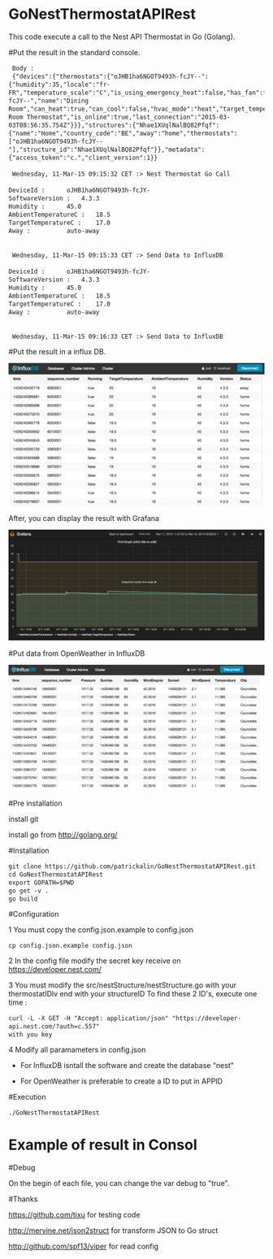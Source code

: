 # GoNestThermostatAPIRest
This code execute a call to the Nest API Thermostat in Go (Golang).

#Put the result in the standard console.

     Body : 
     {"devices":{"thermostats":{"oJHB1ha6NGOT9493h-fcJY--":{"humidity":35,"locale":"fr-FR","temperature_scale":"C","is_using_emergency_heat":false,"has_fan":false,"software_version":"4.3.3","has_leaf":false,"device_id":"oJHB1ha6NGOT9493h-fcJY--","name":"Dining Room","can_heat":true,"can_cool":false,"hvac_mode":"heat","target_temperature_c":20.0,"target_temperature_f":68,"target_temperature_high_c":24.0,"target_temperature_high_f":75,"target_temperature_low_c":20.0,"target_temperature_low_f":68,"ambient_temperature_c":20.0,"ambient_temperature_f":68,"away_temperature_high_c":24.0,"away_temperature_high_f":76,"away_temperature_low_c":15.0,"away_temperature_low_f":59,"structure_id":"Nhae1XUqlNalBQ82Pfqf","fan_timer_active":false,"name_long":"Dining Room Thermostat","is_online":true,"last_connection":"2015-03-03T08:56:35.754Z"}}},"structures":{"Nhae1XUqlNalBQ82Pfqf":{"name":"Home","country_code":"BE","away":"home","thermostats":["oJHB1ha6NGOT9493h-fcJY--"],"structure_id":"Nhae1XUqlNalBQ82Pfqf"}},"metadata":{"access_token":"c.","client_version":1}} 
     
     Wednesday, 11-Mar-15 09:15:32 CET :> Nest Thermostat Go Call
    
    DeviceId : 	 	oJHB1ha6NGOT9493h-fcJY-
    SoftwareVersion : 	4.3.3
    Humidity : 	 	45.0
    AmbientTemperatureC : 	18.5
    TargetTemperatureC : 	17.0
    Away : 	 	 	auto-away
    
    
     Wednesday, 11-Mar-15 09:15:33 CET :> Send Data to InfluxDB

    DeviceId : 	 	oJHB1ha6NGOT9493h-fcJY-
    SoftwareVersion : 	4.3.3
    Humidity : 	 	45.0
    AmbientTemperatureC : 	18.5
    TargetTemperatureC : 	17.0
    Away : 	 	 	auto-away
    
    
     Wednesday, 11-Mar-15 09:16:33 CET :> Send Data to InfluxDB


#Put the result in a influx DB.

![InfluxDB Image ](https://github.com/patrickalin/GoNestThermostatAPIRest/blob/master/img/InfluxDB.png)

After, you can display the result with Grafana

![Grafana Image ](https://github.com/patrickalin/GoNestThermostatAPIRest/blob/master/img/Grafana.png)

#Put data from OpenWeather in InfluxDB

![OpenWeather Image ](https://github.com/patrickalin/GoNestThermostatAPIRest/blob/master/img/OpenWeather.png)

#Pre installation

install git 

install go from http://golang.org/ 

#Installation

    git clone https://github.com/patrickalin/GoNestThermostatAPIRest.git
    cd GoNestThermostatAPIRest
    export GOPATH=$PWD
    go get -v .
    go build

#Configuration

1 You must copy the config.json.example to config.json

    cp config.json.example config.json

2 In the config file modify the secret key receive on https://developer.nest.com/

3 You must modify the src/nestStructure/nestStructure.go with your thermostatIDlv  end with your structureID
To find these 2 ID's, execute one time :

    curl -L -X GET -H "Accept: application/json" "https://developer-api.nest.com/?auth=c.557"
    with you key
    
4 Modify all paramameters in config.json

- For InfluxDB isntall the software and create the database "nest"

- For OpenWeather is preferable to create a ID to put in APPID

#Execution

    ./GoNestThermostatAPIRest

# Example of result in Consol


#Debug

On the begin of each file, you can change the var debug to "true".

#Thanks

https://github.com/tixu for testing code

http://mervine.net/json2struct for transform JSON to Go struct

http://github.com/spf13/viper for read config

